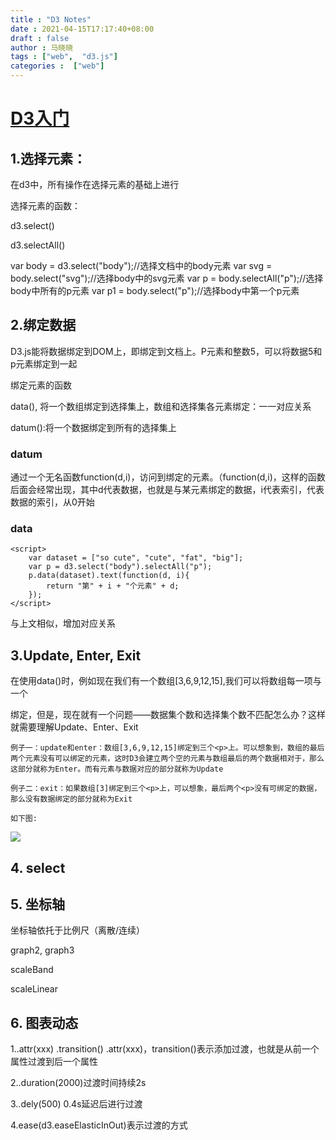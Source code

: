```yaml
---
title : "D3 Notes"
date : 2021-04-15T17:17:40+08:00
draft : false
author : 马晓晓
tags : ["web",  "d3.js"]
categories :  ["web"]
---
```




# [D3入门](https://blog.csdn.net/qq_34414916/article/details/80026029)

## 1.选择元素：

在d3中，所有操作在选择元素的基础上进行

选择元素的函数：

d3.select()

d3.selectAll()

 var body = d3.select("body");//选择文档中的body元素
 var svg = body.select("svg");//选择body中的svg元素
 var p = body.selectAll("p");//选择body中所有的p元素
 var p1 = body.select("p");//选择body中第一个p元素

## 2.绑定数据

D3.js能将数据绑定到DOM上，即绑定到文档上。P元素和整数5，可以将数据5和p元素绑定到一起

绑定元素的函数

data(), 将一个数组绑定到选择集上，数组和选择集各元素绑定：一一对应关系

datum():将一个数据绑定到所有的选择集上





### datum

<script>
		var str = "is an animal";
		var p = d3.select("body").selectAll("p");
		p.datum(str).text(function(d, i){
			return "第" + i + "个元素" + d;
		});
</script>




通过一个无名函数function(d,i)，访问到绑定的元素。（function(d,i)，这样的函数后面会经常出现，其中d代表数据，也就是与某元素绑定的数据，i代表索引，代表数据的索引，从0开始





### data

	<script>
		var dataset = ["so cute", "cute", "fat", "big"];
		var p = d3.select("body").selectAll("p");
		p.data(dataset).text(function(d, i){
			return "第" + i + "个元素" + d;
		});
	</script>

与上文相似，增加对应关系



## 3.Update, Enter, Exit

 在使用data()时，例如现在我们有一个数组[3,6,9,12,15],我们可以将数组每一项与一个<p>绑定，但是，现在就有一个问题——数据集个数和选择集个数不匹配怎么办？这样就需要理解Update、Enter、Exit

    例子一：update和enter：数组[3,6,9,12,15]绑定到三个<p>上。可以想象到，数组的最后两个元素没有可以绑定的元素，这时D3会建立两个空的元素与数组最后的两个数据相对于，那么这部分就称为Enter。而有元素与数据对应的部分就称为Update
    
    例子二：exit：如果数组[3]绑定到三个<p>上，可以想象，最后两个<p>没有可绑定的数据，那么没有数据绑定的部分就称为Exit
    
    如下图:



![](C:\Users\MKXDCCDB\Desktop\笔记\D3\pic\1.png)



<script>
    	var dataset = [3,6,9,12,15];
    	var p = d3.select("body")
    		.selectAll("p");
    	var update = p.data(dataset)//绑定数据,并得到update部分
    	var enter = update.enter();//得到enter部分
    	//下面检验是否真的得到
    	//对于update的处理
    	update.text(function(d,i){
    		return "update: "+d+",index: "+i;
    	})
    	//对于enter的处理
    	//注意，这里需要先添加足够多的<p>，然后在添加文本
    	var pEnter = enter.append("p")//添加足够多的<p>
    	pEnter.text(function(d,i){
    		return "enter: "+d+",index: "+i;
    	})
</script>




<script>
    	var dataset = [3,6];
    	var p = d3.select("body")
    		.selectAll("p");
    	var update = p.data(dataset)//绑定数据,并得到update部分
    	var exit = update.exit();//得到exit部分
    	//下面检验是否真的得到
    	//对于update的处理
    	update.text(function(d,i){
    		return "update: "+d+",index: "+i;
    	})
    	//对于exit的处理通常是删除 ，但在这里我并没有这么做   	
    	exit.text(function(d,i){
    		return "exit";
    	})
    	exit.delete("p")
   </script>




## 4. select

<script>
		var p = d3.select("body").select("p");
		p.style("color","red");
		var p1 = d3.select('p.pid')
		p1.style('color', 'red')
		var p1 = d3.select("body").select("p").on('click', function(){d3.select(this).style('color', 'blue')});
</script>






## 5. 坐标轴

坐标轴依托于比例尺（离散/连续）

graph2, graph3

scaleBand

scaleLinear



## 6. 图表动态

1..attr(xxx) .transition() .attr(xxx)，transition()表示添加过渡，也就是从前一个属性过渡到后一个属性

2..duration(2000)过渡时间持续2s

3..dely(500) 0.4s延迟后进行过渡

4.ease(d3.easeElasticInOut)表示过渡的方式